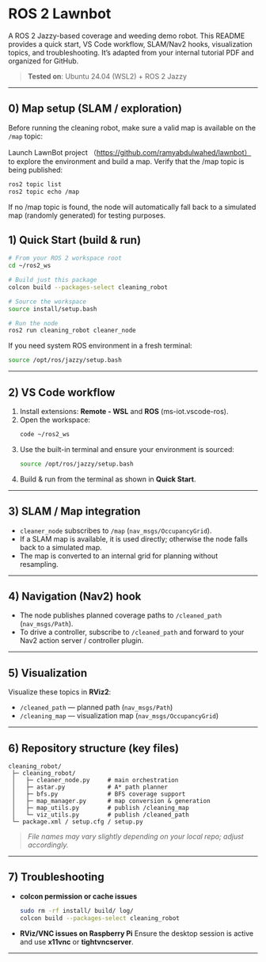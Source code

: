 # ROS 2 Lawnbot

A ROS 2 Jazzy-based coverage and weeding demo robot. This README provides a quick start, VS Code workflow, SLAM/Nav2 hooks, visualization topics, and troubleshooting. It’s adapted from your internal tutorial PDF and organized for GitHub.

> **Tested on**: Ubuntu 24.04 (WSL2) + ROS 2 Jazzy

---

## 0) Map setup (SLAM / exploration)

Before running the cleaning robot, make sure a valid map is available on the `/map` topic:

Launch LawnBot project （https://github.com/ramyabdulwahed/lawnbot） to explore the environment and build a map. Verify that the /map topic is being published:

```bash
ros2 topic list
ros2 topic echo /map
```

If no /map topic is found, the node will automatically fall back to a simulated map (randomly generated) for testing purposes.

## 1) Quick Start (build & run)

```bash
# From your ROS 2 workspace root
cd ~/ros2_ws

# Build just this package
colcon build --packages-select cleaning_robot

# Source the workspace
source install/setup.bash

# Run the node
ros2 run cleaning_robot cleaner_node
```

If you need system ROS environment in a fresh terminal:
```bash
source /opt/ros/jazzy/setup.bash
```

---

## 2) VS Code workflow

1. Install extensions: **Remote - WSL** and **ROS** (ms-iot.vscode-ros).
2. Open the workspace:
   ```bash
   code ~/ros2_ws
   ```
3. Use the built-in terminal and ensure your environment is sourced:
   ```bash
   source /opt/ros/jazzy/setup.bash
   ```
4. Build & run from the terminal as shown in **Quick Start**.

---

## 3) SLAM / Map integration

- `cleaner_node` subscribes to `/map` (`nav_msgs/OccupancyGrid`).  
- If a SLAM map is available, it is used directly; otherwise the node falls back to a simulated map.
- The map is converted to an internal grid for planning without resampling.

---

## 4) Navigation (Nav2) hook

- The node publishes planned coverage paths to `/cleaned_path` (`nav_msgs/Path`).  
- To drive a controller, subscribe to `/cleaned_path` and forward to your Nav2 action server / controller plugin.

---

## 5) Visualization

Visualize these topics in **RViz2**:
- `/cleaned_path` — planned path (`nav_msgs/Path`)
- `/cleaning_map` — visualization map (`nav_msgs/OccupancyGrid`)

---

## 6) Repository structure (key files)

```
cleaning_robot/
 ├─ cleaning_robot/
 │   ├─ cleaner_node.py     # main orchestration
 │   ├─ astar.py            # A* path planner
 │   ├─ bfs.py              # BFS coverage support
 │   ├─ map_manager.py      # map conversion & generation
 │   ├─ map_utils.py        # publish /cleaning_map
 │   └─ viz_utils.py        # publish /cleaned_path
 └─ package.xml / setup.cfg / setup.py
```

> *File names may vary slightly depending on your local repo; adjust accordingly.*

---

## 7) Troubleshooting

- **colcon permission or cache issues**
  ```bash
  sudo rm -rf install/ build/ log/
  colcon build --packages-select cleaning_robot
  ```

- **RViz/VNC issues on Raspberry Pi**
  Ensure the desktop session is active and use **x11vnc** or **tightvncserver**.

---
